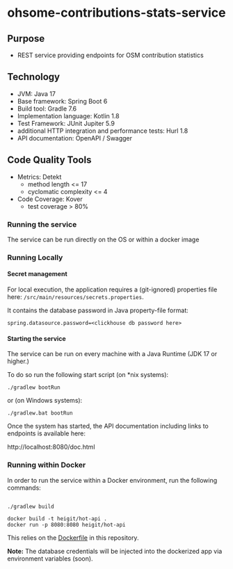 # ohsome-contributions-stats-service

## Purpose

* REST service providing endpoints for OSM contribution statistics


## Technology

* JVM: Java 17
* Base framework: Spring Boot 6
* Build tool: Gradle 7.6
* Implementation language: Kotlin 1.8
* Test Framework: JUnit Jupiter 5.9
* additional HTTP integration and performance tests: Hurl 1.8
* API documentation: OpenAPI / Swagger

## Code Quality Tools

* Metrics: Detekt
    * method length <= 17
    * cyclomatic complexity <= 4
* Code Coverage: Kover
    * test coverage > 80%

### Running the service

The service can be run directly on the OS or within a docker image

### Running Locally

#### Secret management

For local execution, the application requires a (git-ignored) properties file here: `/src/main/resources/secrets.properties`.

It contains the database password in Java property-file format:

```properties
spring.datasource.password=<clickhouse db password here>
```

#### Starting the service

The service can be run on every machine with a Java Runtime (JDK 17 or higher.)

To do so run the following start script (on *nix systems):

```shell
./gradlew bootRun   
```

or (on Windows systems):

```shell
./gradlew.bat bootRun   
```

Once the system has started,
the API documentation including links to endpoints is available here:

http://localhost:8080/doc.html

### Running within Docker

In order to run the service within a Docker environment, run the following commands:

```shell

./gradlew build

docker build -t heigit/hot-api .
docker run -p 8080:8080 heigit/hot-api

```

This relies on the  [Dockerfile](./Dockerfile) in this repository.

**Note:** The database credentials will be injected into the dockerized app via environment variables (soon). 

















